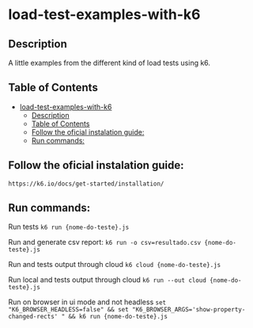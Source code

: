 # load-test-examples-with-k6

## Description
A little examples from the different kind of load tests using k6.

## Table of Contents
- [load-test-examples-with-k6](#load-test-examples-with-k6)
  - [Description](#description)
  - [Table of Contents](#table-of-contents)
  - [Follow the oficial instalation guide:](#follow-the-oficial-instalation-guide)
  - [Run commands:](#run-commands)

## Follow the oficial instalation guide:

`https://k6.io/docs/get-started/installation/`

## Run commands:

Run tests
`k6 run {nome-do-teste}.js`

Run and generate csv report:
`k6 run -o csv=resultado.csv {nome-do-teste}.js`

Run and tests output through cloud
`k6 cloud {nome-do-teste}.js`

Run local and tests output through cloud
`k6 run --out cloud {nome-do-teste}.js`

Run on browser in ui mode and not headless
`set "K6_BROWSER_HEADLESS=false" && set "K6_BROWSER_ARGS='show-property-changed-rects' " && k6 run {nome-do-teste}.js`